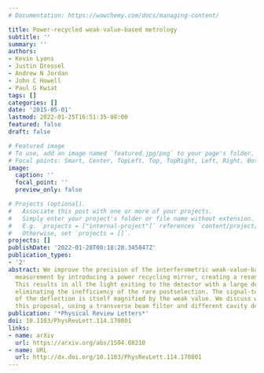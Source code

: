 ```yaml
---
# Documentation: https://wowchemy.com/docs/managing-content/

title: Power-recycled weak-value-based metrology
subtitle: ''
summary: ''
authors:
- Kevin Lyons
- Justin Dressel
- Andrew N Jordan
- John C Howell
- Paul G Kwiat
tags: []
categories: []
date: '2015-05-01'
lastmod: 2022-01-25T16:51:35-08:00
featured: false
draft: false

# Featured image
# To use, add an image named `featured.jpg/png` to your page's folder.
# Focal points: Smart, Center, TopLeft, Top, TopRight, Left, Right, BottomLeft, Bottom, BottomRight.
image:
  caption: ''
  focal_point: ''
  preview_only: false

# Projects (optional).
#   Associate this post with one or more of your projects.
#   Simply enter your project's folder or file name without extension.
#   E.g. `projects = ["internal-project"]` references `content/project/deep-learning/index.md`.
#   Otherwise, set `projects = []`.
projects: []
publishDate: '2022-01-28T00:18:28.345847Z'
publication_types:
- '2'
abstract: We improve the precision of the interferometric weak-value-based beam deflection
  measurement by introducing a power recycling mirror, creating a resonant cavity.
  This results in all the light exiting to the detector with a large deflection, thus
  eliminating the inefficiency of the rare postselection. The signal-to-noise ratio
  of the deflection is itself magnified by the weak value. We discuss ways to realize
  this proposal, using a transverse beam filter and different cavity designs.
publication: '*Physical Review Letters*'
doi: 10.1103/PhysRevLett.114.170801
links:
- name: arXiv
  url: https://arxiv.org/abs/1504.08210
- name: URL
  url: http://dx.doi.org/10.1103/PhysRevLett.114.170801
---
```

